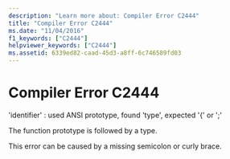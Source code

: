 ```yaml
---
description: "Learn more about: Compiler Error C2444"
title: "Compiler Error C2444"
ms.date: "11/04/2016"
f1_keywords: ["C2444"]
helpviewer_keywords: ["C2444"]
ms.assetid: 6339ed82-caad-45d3-a8ff-6c746589fd03
---
```

# Compiler Error C2444

'identifier' : used ANSI prototype, found 'type', expected '{' or ';'

The function prototype is followed by a type.

This error can be caused by a missing semicolon or curly brace.
